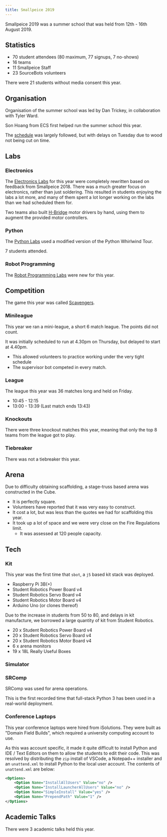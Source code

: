 ```yaml
---
title: Smallpeice 2019
---
```


Smallpeice 2019 was a summer school that was held from 12th - 16th August 2019.

## Statistics

- 70 student attendees (80 maximum, 77 signups, 7 no-shows)
- 16 teams
- 11 Smallpeice Staff
- 23 SourceBots volunteers

There were 21 students without media consent this year.

## Organisation

Organisation of the summer school was led by Dan Trickey, in collaboration with Tyler Ward.

Son Hoang from ECS first helped run the summer school this year.

The [schedule](/events/history/schedules/2019.pdf) was largely followed, but with delays on Tuesday due to wood not being cut on time.

## Labs

### Electronics

The [Electronics Labs](/events/history/labs/2019/electronics.pdf) for this year were completely rewritten based on feedback from Smallpeice 2018. There was a much greater focus on 
electronics, rather than just soldering. This resulted in students enjoying the labs a lot more, and many of them spent a lot longer working
on the labs than we had scheduled them for.

Two teams also built [H-Bridge](https://en.wikipedia.org/wiki/H_bridge) motor drivers by hand, using them to augment the provided motor controllers.

### Python

The [Python Labs](/events/history/labs/2019/programming.pdf) used a modified version of the Python Whirlwind Tour.

7 students attended.

### Robot Programming

The [Robot Programming Labs](/events/history/labs/2019/programming.pdf) were new for this year.

## Competition

The game this year was called [Scavengers](/events/history/rules/2019.pdf).

### Minileague

This year we ran a mini-league, a short 6 match league. The points did not count.

It was initially scheduled to run at 4.30pm on Thursday, but delayed to start at 4.40pm.

- This allowed volunteers to practice working under the very tight schedule
- The supervisor bot competed in every match.

### League

The league this year was 36 matches long and held on Friday.

- 10:45 - 12:15
- 13:00 - 13:39 (Last match ends 13:43)

### Knockouts

There were three knockout matches this year, meaning that only the top 8 teams from the league got to play.

### Tiebreaker

There was not a tiebreaker this year.

## Arena

Due to difficulty obtaining scaffolding, a stage-truss based arena was constructed in the Cube.

- It is perfectly square.
- Volunteers have reported that it was very easy to construct.
- It cost a lot, but was less than the quotes we had for scaffolding this year.
- It took up a lot of space and we were very close on the Fire Regulations limit.
    - It was assessed at 120 people capacity.

## Tech

### Kit

This year was the first time that `sbot`, a `j5` based kit stack was deployed.

- Raspberry Pi 3B(+)
- Student Robotics Power Board v4
- Student Robotics Servo Board v4
- Student Robotics Motor Board v4
- Arduino Uno (or clones thereof)

Due to the increase in students from 50 to 80, and delays in kit manufacture, we borrowed a large quantity of kit from Student Robotics.

- 20 x Student Robotics Power Board v4
- 20 x Student Robotics Servo Board v4
- 20 x Student Robotics Motor Board v4
- 6 x arena monitors
- 19 x 18L Really Useful Boxes

### Simulator

### SRComp

SRComp was used for arena operations. 

This is the first recorded time that full-stack Python 3 has been used in a real-world deployment.

### Conference Laptops

This year conference laptops were hired from iSolutions. They were built as "Domain Field Builds", which required a university computing account to use.

As this was account specific, it made it quite difficult to install Python and IDE / Text Editors on them to allow the students to edit their code. This was resolved by distributing the `zip` install of VSCode, a Notepad++ installer and an `unattend.xml` to install Python to the local user account. The contents of `unattend.xml` are below:

```xml
<Options>
    <Option Name="InstallAllUsers" Value="no" />
    <Option Name="InstallLauncherAllUsers" Value="no" />
    <Option Name="SimpleInstall" Value="yes" />
    <Option Name="PrependPath" Value="1" />
</Options>
```

## Academic Talks

There were 3 academic talks held this year.

